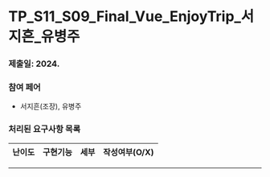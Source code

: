 # TP_S11_S09_Final_Vue_EnjoyTrip_서지흔_유병주

### 제출일: 2024.

### 참여 페어

- 서지흔(조장), 유병주

### 처리된 요구사항 목록

| 난이도 | 구현기능                               | 세부                                 | 작성여부(O/X) |
| :----: | -------------------------------------- | ------------------------------------ | :-----------: |

<hr>
